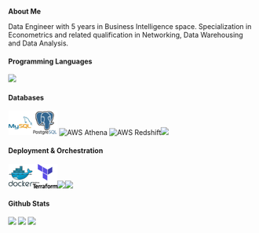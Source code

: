 
<b> About Me</b>
<p>
Data Engineer with 5 years in Business Intelligence space. Specialization in Econometrics and related qualification in Networking, Data Warehousing and Data Analysis.
</p>

#### Programming Languages

<img height=50 src="https://cdn.jsdelivr.net/gh/devicons/devicon/icons/python/python-original.svg"/>

#### Databases

<img height=50 src="https://github.com/devicons/devicon/blob/v2.15.1/icons/mysql/mysql-original-wordmark.svg"/><img height=50 src="https://github.com/devicons/devicon/blob/v2.15.1/icons/postgresql/postgresql-original-wordmark.svg"/>
<img height=50 alt="AWS Athena" src="https://github.com/nyawanga/petty_backups/blob/master/icons/database/aws-athena-removebg-preview.png"/>
<img height=50 alt="AWS Redshift" src="https://github.com/nyawanga/petty_backups/blob/master/icons/database/amazon-redshift-jpg.jpg"/><img height=50 src="https://www.nextpathway.com/hubfs/Google%20BigQuery%20Logo_Transparent%20200x70.png"/>

#### Deployment & Orchestration

<img height=50 src="https://github.com/devicons/devicon/blob/v2.15.1/icons/docker/docker-original-wordmark.svg"/><img height=50 src="https://github.com/devicons/devicon/blob/v2.15.1/icons/terraform/terraform-original-wordmark.svg"/><img height=50 src="https://github.com/nyawanga/petty_backups/blob/master/icons/orchestration/AirflowLogo.png"/><img height=50 src="https://github.com/nyawanga/petty_backups/blob/master/icons/deployment/github.svg"/>

#### Github Stats

<img src="https://github-readme-stats.vercel.app/api/top-langs?username=nyawanga&layout=compact"/>
<img src="https://github-readme-stats.vercel.app/api?username=nyawanga&show_icons=true"/>
<img src="https://github-readme-streak-stats.herokuapp.com/?user=nyawanga"/>
<!--
**nyawanga/nyawanga** is a ✨ _special_ ✨ repository because its `README.md` (this file) appears on your GitHub profile.

Here are some ideas to get you started:

- 🔭 I’m currently working on ...
- 🌱 I’m currently learning ...
- 👯 I’m looking to collaborate on ...
- 🤔 I’m looking for help with ...
- 💬 Ask me about ...
- 📫 How to reach me: ...
- 😄 Pronouns: ...
- ⚡ Fun fact: ...
-->
